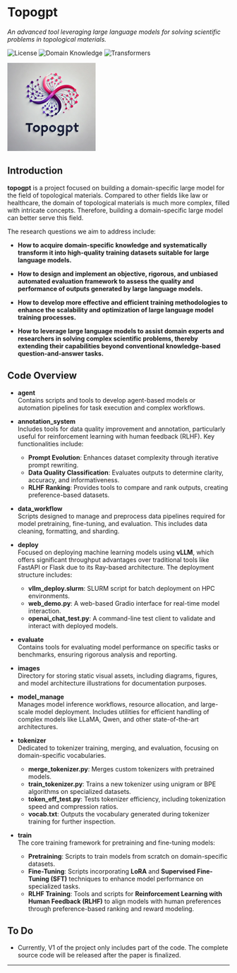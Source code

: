 # Topogpt  
*An advanced tool leveraging large language models for solving scientific problems in topological materials.*

![License](https://img.shields.io/github/license/ruio248/topogpt)
![Domain Knowledge](https://img.shields.io/badge/Task-Domain_Knowledge_Leaderboard-red)
![Transformers](https://img.shields.io/badge/Built_with-Transformers-blue)


<img src="images/logo.jpg" alt="Topogpt logo" title="Topogpt logo" width="200"/>



## Introduction
**topogpt** is a project focused on building a domain-specific large model for the field of topological materials. Compared to other fields like law or healthcare, the domain of topological materials is much more complex, filled with intricate concepts. Therefore, building a domain-specific large model can better serve this field. 

The research questions we aim to address include:

  - **How to acquire domain-specific knowledge and systematically transform it into high-quality training datasets suitable for large language models.**

  - **How to design and implement an objective, rigorous, and unbiased automated evaluation framework to assess the quality and performance of outputs generated by large language models.**

  - **How to develop more effective and efficient training methodologies to enhance the scalability and optimization of large language model training processes.**

  - **How to leverage large language models to assist domain experts and researchers in solving complex scientific problems, thereby extending their capabilities beyond conventional knowledge-based question-and-answer tasks.**

## **Code Overview**

- **agent**  
  Contains scripts and tools to develop agent-based models or automation pipelines for task execution and complex workflows.

- **annotation_system**  
  Includes tools for data quality improvement and annotation, particularly useful for reinforcement learning with human feedback (RLHF). Key functionalities include:  
  - **Prompt Evolution**: Enhances dataset complexity through iterative prompt rewriting.  
  - **Data Quality Classification**: Evaluates outputs to determine clarity, accuracy, and informativeness.  
  - **RLHF Ranking**: Provides tools to compare and rank outputs, creating preference-based datasets.

- **data_workflow**  
  Scripts designed to manage and preprocess data pipelines required for model pretraining, fine-tuning, and evaluation. This includes data cleaning, formatting, and sharding.

- **deploy**  
  Focused on deploying machine learning models using **vLLM**, which offers significant throughput advantages over traditional tools like FastAPI or Flask due to its Ray-based architecture. The deployment structure includes:  
  - **vllm_deploy.slurm**: SLURM script for batch deployment on HPC environments.  
  - **web_demo.py**: A web-based Gradio interface for real-time model interaction.  
  - **openai_chat_test.py**: A command-line test client to validate and interact with deployed models.

- **evaluate**  
  Contains tools for evaluating model performance on specific tasks or benchmarks, ensuring rigorous analysis and reporting.

- **images**  
  Directory for storing static visual assets, including diagrams, figures, and model architecture illustrations for documentation purposes.

- **model_manage**  
  Manages model inference workflows, resource allocation, and large-scale model deployment. Includes utilities for efficient handling of complex models like LLaMA, Qwen, and other state-of-the-art architectures.

- **tokenizer**  
  Dedicated to tokenizer training, merging, and evaluation, focusing on domain-specific vocabularies.  
  - **merge_tokenizer.py**: Merges custom tokenizers with pretrained models.  
  - **train_tokenizer.py**: Trains a new tokenizer using unigram or BPE algorithms on specialized datasets.  
  - **token_eff_test.py**: Tests tokenizer efficiency, including tokenization speed and compression ratios.  
  - **vocab.txt**: Outputs the vocabulary generated during tokenizer training for further inspection.

- **train**  
  The core training framework for pretraining and fine-tuning models:  
  - **Pretraining**: Scripts to train models from scratch on domain-specific datasets.  
  - **Fine-Tuning**: Scripts incorporating **LoRA** and **Supervised Fine-Tuning (SFT)** techniques to enhance model performance on specialized tasks.  
  - **RLHF Training**: Tools and scripts for **Reinforcement Learning with Human Feedback (RLHF)** to align models with human preferences through preference-based ranking and reward modeling.  

## To Do
- Currently, V1 of the project only includes part of the code. The complete source code will be released after the paper is finalized.


---




